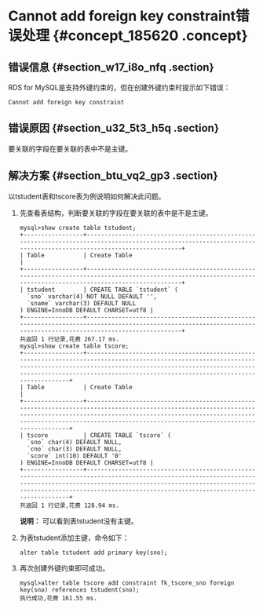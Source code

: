 # Cannot add foreign key constraint错误处理 {#concept_185620 .concept}

## 错误信息 {#section_w17_i8o_nfq .section}

RDS for MySQL是支持外键约束的，但在创建外键约束时提示如下错误：

``` {#codeblock_30b_k0g_r7i}
Cannot add foreign key constraint
```

## 错误原因 {#section_u32_5t3_h5q .section}

要关联的字段在要关联的表中不是主键。

## 解决方案 {#section_btu_vq2_gp3 .section}

以tstudent表和tscore表为例说明如何解决此问题。

1.  先查看表结构，判断要关联的字段在要关联的表中是不是主键。

    ``` {#codeblock_ing_if8_f3v}
    mysql>show create table tstudent;
    +-----------------+-----------------------------------------------------------------------------------------------------------------------------------------------------------------+
    | Table           | Create Table                                                                                                                                                    |
    +-----------------+-----------------------------------------------------------------------------------------------------------------------------------------------------------------+
    | tstudent        | CREATE TABLE `tstudent` (
      `sno` varchar(4) NOT NULL DEFAULT '',
      `sname` varchar(3) DEFAULT NULL
    ) ENGINE=InnoDB DEFAULT CHARSET=utf8 |
    +-----------------+-----------------------------------------------------------------------------------------------------------------------------------------------------------------+
    共返回 1 行记录,花费 267.17 ms.
    mysql>show create table tscore;
    +-----------------+-----------------------------------------------------------------------------------------------------------------------------------------------------------------------------------------------------------------------------------------------------------------------+
    | Table           | Create Table                                                                                                                                                                                                                                                          |
    +-----------------+-----------------------------------------------------------------------------------------------------------------------------------------------------------------------------------------------------------------------------------------------------------------------+
    | tscore          | CREATE TABLE `tscore` (
      `sno` char(4) DEFAULT NULL,
      `cno` char(3) DEFAULT NULL,
      `score` int(10) DEFAULT '0'
    ) ENGINE=InnoDB DEFAULT CHARSET=utf8 |
    +-----------------+-----------------------------------------------------------------------------------------------------------------------------------------------------------------------------------------------------------------------------------------------------------------------+
    共返回 1 行记录,花费 128.94 ms.
    ```

    **说明：** 可以看到表tstudent没有主键。

2.  为表tstudent添加主键，命令如下：

    ``` {#codeblock_704_h84_xoc}
    alter table tstudent add primary key(sno);
    ```

3.  再次创建外键约束即可成功。

    ``` {#codeblock_8q3_1at_64a}
    mysql>alter table tscore add constraint fk_tscore_sno foreign key(sno) references tstudent(sno);
    执行成功,花费 161.55 ms.
    ```


